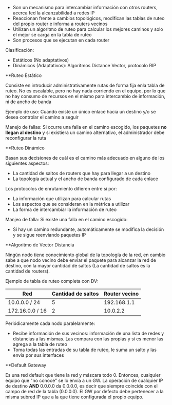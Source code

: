 
- Son un mecanismo para intercambiar información con otros routers, acerca fed la alcanzabilidad a redes IP
- Reaccionan frente a cambios topológicos, modifican las tablas de ruteo del propio router e informa a routers vecinos
- Utilizan un algoritmo de ruteo para calcular los mejores caminos y solo el mejor se carga en la tabla de ruteo
- Son procesos que se ejecutan en cada router

Clasificación:
- Estáticos (No adaptativos)
- Dinámicos (Adaptativos): Algoritmos Distance Vector, protocolo RIP

**Ruteo Estático

Consiste en introducir administrativamente rutas de forma fija enla tabla de ruteo.
No es escalable, pero no hay nada corriendo en el equipo, por lo que no hay consumo de recursos en el mismo para intercambio de información, ni de ancho de banda

Ejemplo de uso: Cuando existe un único enlace hacia un destino y/o se desea controlar el camino a seguir

Manejo de fallas: Si ocurre una falla en el camino escogido, los paquetes **no llegan al destino** y si existiera un camino alternativo, el administrador debe reconfigurar la ruta

**Ruteo Dinámico

Basan sus decisiones de cuál es el camino más adecuado en alguno de los siguientes aspectos:
- La cantidad de saltos de routers que hay para llegar a un destino
- La topología actual y el ancho de banda configurado de cada enlace

Los protocolos de enrutamiento difieren entre sí por:
- La información que utilizan para calcular rutas
- Los aspectos que se consideran en la métrica a utilizar
- La forma de intercambiar la información de ruteo

Manjeo de falla: Si existe una falla en el camino escogido:
- Si hay un camino redundante, automáticamente se modifica la decisión y se sigue reenviando paquetes IP

**Algoritmo de Vector Distancia

Ningún nodo tiene conocimiento global de la topología de la red, en cambio sabe a que nodo vecino debe enviar el paquete para alcanzar la red de destino, con la mayor cantidad de saltos (La cantidad de saltos es la cantidad de routers).

Ejemplo de tabla de ruteo completa con DV:

| Red | Cantidad de saltos | Router vecino |  
| -------- | -------- | -------- |  
| 10.0.0.0 / 24 | 5 | 192.168.1.1 |  
| 172.16.0.0 / 16 | 2 | 10.0.2.2 |

Periódicamente cada nodo paralelamente:
- Recibe información de sus vecinos: información de una lista de redes y distancias a las mismas. Las compara con las propias y si es menor las agrega a la tabla de ruteo
- Toma todas las entradas de su tabla de ruteo, le suma un salto y las envía por sus interfaces

**Default Gateway

Es una red default que tiene la red y máscara todo 0. Entonces, cualquier equipo que "no conoce" se lo envía a un GW. La operación de cualquier IP de destino **AND** 0.0.0.0 da 0.0.0.0, es decir que siempre coincide con el campo de red de la tabla (0.0.0.0). El GW por defecto debe pertenecer a la misma subred IP que a la que tiene configurada el propio equipo.

